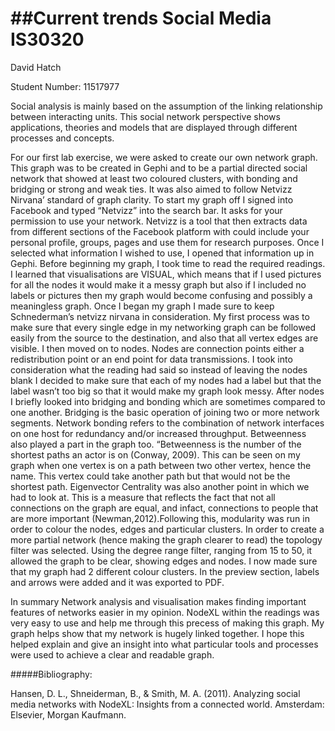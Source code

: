 ##Current trends Social Media IS30320
================================
David Hatch

Student Number: 11517977

Social analysis is mainly based on the assumption of the linking relationship between interacting units. This social network perspective shows applications, theories and models that are displayed through different processes and concepts.

For our first lab exercise, we were asked to create our own network graph. This graph was to be created in Gephi and to be a partial directed social network that showed at least two coloured clusters, with bonding and bridging or strong and weak ties. It was also aimed to follow Netvizz Nirvana’ standard of graph clarity. To start my graph off I signed into Facebook and typed “Netvizz” into the search bar. It asks for your permission to use your network. Netvizz is a tool that then extracts data from different sections of the Facebook platform with could include your personal profile, groups, pages and use them for research purposes. Once I selected what information I wished to use, I opened that information up in Gephi. Before beginning my graph, I took time to read the required readings. I learned that visualisations are VISUAL, which means that if I used pictures for all the nodes it would make it a messy graph but also if I included no labels or pictures then my graph would become confusing and possibly a meaningless graph. Once I began my graph I made sure to keep Schnederman’s netvizz nirvana in consideration. My first process was to make sure that every single edge in my networking graph can be followed easily from the source to the destination, and also that all vertex edges are visible. I then moved on to nodes. Nodes are connection points either a redistribution point or an end point for data transmissions. I took into consideration what the reading had said so instead of leaving the nodes blank I decided to make sure that each of my nodes had a label but that the label wasn’t too big so that it would make my graph look messy. After nodes I briefly looked into bridging and bonding which are sometimes compared to one another. Bridging is the basic operation of joining two or more network segments. Network bonding refers to the combination of network interfaces on one host for redundancy and/or increased throughput. Betweenness also played a part in the graph too. “Betweenness is the number of the shortest paths an actor is on (Conway, 2009). This can be seen on my graph when one vertex is on a path between two other vertex, hence the name. This vertex could take another path but that would not be the shortest path. Eigenvector Centrality was also another point in which we had to look at. This is a measure that reflects the fact that not all connections on the graph are equal, and infact, connections to people that are more important (Newman,2012).Following this, modularity was run in order to colour the nodes, edges and particular clusters. In order to create a more partial network (hence making the graph clearer to read) the topology filter was selected. Using the degree range filter, ranging from 15 to 50, it allowed the graph to be clear, showing edges and nodes. I now made sure that my graph had 2 different colour clusters. In the preview section, labels and arrows were added and it was exported to PDF.

In summary Network analysis and visualisation makes finding important features of networks easier in my opinion. NodeXL within the readings was very easy to use and help me through this precess of making this graph. My graph helps show that my network is hugely linked together. I hope this helped explain and give an insight into what particular tools and processes were used to achieve a clear and readable graph.

#####Bibliography:

Hansen, D. L., Shneiderman, B., & Smith, M. A. (2011). Analyzing social media networks with NodeXL: Insights from a connected world. Amsterdam: Elsevier, Morgan Kaufmann.
